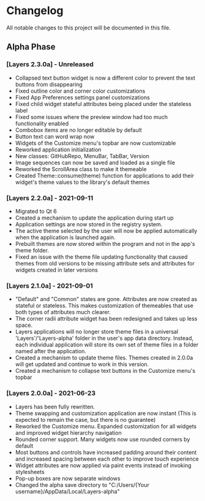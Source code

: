 # Changelog
All notable changes to this project will be documented in this file.

## Alpha Phase

### [Layers 2.3.0a] - Unreleased
- Collapsed text button widget is now a different color to prevent the text buttons from disappearing 
- Fixed outline color and corner color customizations
- Fixed App Preferences settings panel customizations
- Fixed child widget stateful attributes being placed under the stateless label
- Fixed some issues where the preview window had too much functionality enabled
- Combobox items are no longer editable by default
- Button text can word wrap now
- Widgets of the Customize menu's topbar are now customizable
- Reworked application initialization
- New classes: GitHubRepo, MenuBar, TabBar, Version
- Image sequences can now be saved and loaded as a single file
- Reworked the ScrollArea class to make it themeable
- Created Theme::consume(theme) function for applications to add their widget's theme values to the library's default themes

### [Layers 2.2.0a] - 2021-09-11
- Migrated to Qt 6
- Created a mechanism to update the application during start up
- Application settings are now stored in the registry system.
- The active theme selected by the user will now be applied automatically when the application is launched again.
- Prebuilt themes are now stored within the program and not in the app's theme folder.
- Fixed an issue with the theme file updating functionality that caused themes from old versions to be missing attribute sets and attributes for widgets created in later versions

### [Layers 2.1.0a] - 2021-09-01
- "Default" and "Common" states are gone. Attributes are now created as stateful or stateless. This makes customization of themeables that use both types of attributes much clearer.
- The corner radii attribute widget has been redesigned and takes up less space.
- Layers applications will no longer store theme files in a universal 'Layers'/'Layers-alpha' folder in the user's app data directory. Instead, each individual application will store its own set of theme files in a folder named after the application.
- Created a mechanism to update theme files. Themes created in 2.0.0a will get updated and continue to work in this version.
- Created a mechanism to collapse text buttons in the Customize menu's topbar

### [Layers 2.0.0a] - 2021-06-23
- Layers has been fully rewritten.
- Theme swapping and customization application are now instant (This is expected to remain the case, but there is no guarantee)
- Reworked the Customize menu. Expanded customization for all widgets and improved widget hierarchy navigation
- Rounded corner support. Many widgets now use rounded corners by default
- Most buttons and controls have increased padding around their content and increased spacing between each other to improve touch experience
- Widget attributes are now applied via paint events instead of invoking stylesheets
- Pop-up boxes are now separate windows
- Changed the alpha save directory to "C:/Users/{Your username}/AppData/Local/Layers-alpha" 